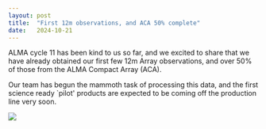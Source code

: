 ```yaml
---
layout: post
title:  "First 12m observations, and ACA 50% complete"
date:   2024-10-21
---
```


<p class="intro"><span class="dropcap">A</span>LMA cycle 11 has been kind to us so far, and we excited to share that we have already obtained our first few 12m Array observations, and over 50% of those from the ALMA Compact Array (ACA).</p>

Our team has begun the mammoth task of processing this data, and the first science ready `pilot' products are expected to be coming off the production line very soon. 

<img src='../../assets/img/alma.jpg'>